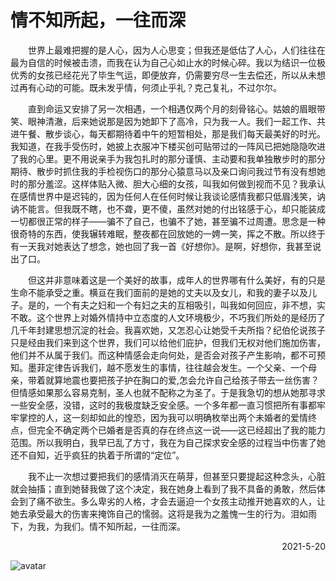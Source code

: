 # 情不知所起，一往而深
&emsp;&emsp;世界上最难把握的是人心，因为人心思变；但我还是低估了人心，人们往往在最为自信的时候被击溃，而我在认为自己心如止水的时候心碎。我以为结识一位极优秀的女孩已经花光了毕生气运，即便放弃，仍需要穷尽一生去偿还，所以从未想过再有心动的可能。既未发乎情，何须止乎礼？克己复礼，不过尔尔。

&emsp;&emsp;直到命运又安排了另一次相遇，一个相遇仅两个月的刻骨铭心。姑娘的眉眼带笑、眼神清澈，后来她说那是因为她卸下了高冷，只为我一人。我们一起工作、共进午餐、散步谈心，每天都期待着中午的短暂相处，那是我们每天最美好的时光。我知道，在我手受伤时，她披上衣服冲下楼买创可贴带过的一阵风已把她隐隐吹进了我的心里。更不用说亲手为我包扎时的那分谨慎、主动要和我单独散步时的那分期待、散步时抓住我的手检视伤口的那分心猿意马以及亲口询问我过节有没有想她时的那分羞涩。这样体贴入微、胆大心细的女孩，叫我如何做到视而不见？我承认在感情世界中是迟钝的，因为任何人在任何时候让我谈论感情我都只低眉浅笑，讷讷不能言。但我既不瞎，也不聋，更不傻，虽然对她的付出铭感于心，却只能装成一切都很正常的样子——骗不了自己，也骗不了她，甚至骗不过周遭。思念是一种很奇特的东西，使我辗转难眠，整夜都在回放她的一娉一笑，挥之不散。所以终于有一天我对她表达了想念，她也回了我一首《好想你》。是啊，好想你，我甚至说出了口。

&emsp;&emsp;但这并非意味着这是一个美好的故事，成年人的世界哪有什么美好，有的只是生命不能承受之重。横亘在我们面前的是她的丈夫以及女儿，和我的妻子以及儿子。是的，一个有夫之妇和一个有妇之夫的互相吸引，叫我如何回应，非不想，实不敢。这个世界上对婚外情持中立态度的人文环境极少，不巧我们所处的是经历了几千年封建思想沉淀的社会。我喜欢她，又怎忍心让她受千夫所指？纪伯伦说孩子只是经由我们来到这个世界，我们可以给他们庇护，但我们无权对他们施加伤害，他们并不从属于我们。而这种情感会走向何处，是否会对孩子产生影响，都不可预知。墨菲定律告诉我们，越不愿发生的事情，往往越会发生。一个父亲、一个母亲，带着就算地震也要把孩子护在胸口的爱,怎会允许自己给孩子带去一丝伤害？但情感如果那么容易克制，圣人也就不配称之为圣了。于是我急切的想从她那寻求一些安全感，没错，这时的我极度缺乏安全感。一个多年都一直习惯把所有事都牢牢掌控的人，这一刻却如此的惶恐，因为我可以明确枚举出两个未婚者的爱情终点，但完全不确定两个已婚者是否真的存在终点这一说——这已经超出了我的能力范围。所以我明白，我早已乱了方寸，我在为自己探求安全感的过程当中伤害了她还不自知，近乎疯狂的执着于所谓的“定位”。

&emsp;&emsp;我不止一次想过要把我们的感情消灭在萌芽，但甚至只要提起这种念头，心脏就会抽搐；直到她替我做了这个决定，我在她身上看到了我不具备的勇敢，然后体会到了痛不欲生。多么卑劣的人格，才会去逼迫一个女孩主动推开她喜欢的人，让她去承受最大的伤害来掩饰自己的懦弱。这将是我为之羞愧一生的行为。泪如雨下，为我，为我们。情不知所起，一往而深。
<p align="right">2021-5-20</p>


![avatar](https://gitee.com/champath_wuhanqianpin/pictures/raw/master/0aa91bd440f37da78a1fc374e0795d9.jpg)
